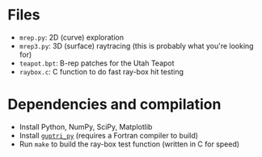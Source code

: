 # Files
- `mrep.py`: 2D (curve) exploration
- `mrep3.py`: 3D (surface) raytracing (this is probably what you're looking for)
- `teapot.bpt`: B-rep patches for the Utah Teapot
- `raybox.c`: C function to do fast ray-box hit testing

# Dependencies and compilation
- Install Python, NumPy, SciPy, Matplotlib
- Install [`guptri_py`](https://github.com/mwageringel/guptri_py)
  (requires a Fortran compiler to build)
- Run `make` to build the ray-box test function (written in C for speed)
